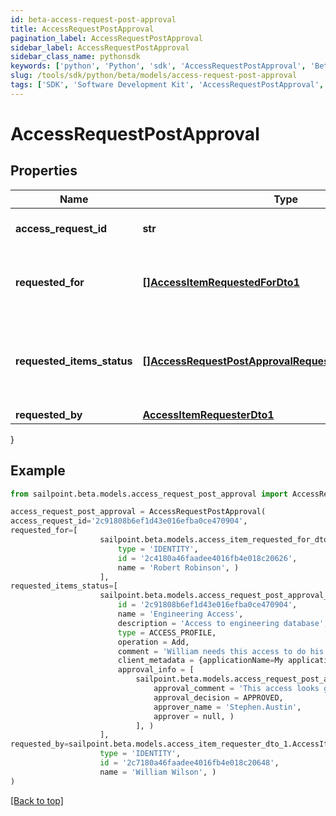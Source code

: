 ```yaml
---
id: beta-access-request-post-approval
title: AccessRequestPostApproval
pagination_label: AccessRequestPostApproval
sidebar_label: AccessRequestPostApproval
sidebar_class_name: pythonsdk
keywords: ['python', 'Python', 'sdk', 'AccessRequestPostApproval', 'BetaAccessRequestPostApproval'] 
slug: /tools/sdk/python/beta/models/access-request-post-approval
tags: ['SDK', 'Software Development Kit', 'AccessRequestPostApproval', 'BetaAccessRequestPostApproval']
---
```


# AccessRequestPostApproval


## Properties

Name | Type | Description | Notes
------------ | ------------- | ------------- | -------------
**access_request_id** | **str** | Access request's unique ID. | [required]
**requested_for** | [**[]AccessItemRequestedForDto1**](access-item-requested-for-dto1) | Identities whom access was requested for. | [required]
**requested_items_status** | [**[]AccessRequestPostApprovalRequestedItemsStatusInner**](access-request-post-approval-requested-items-status-inner) | Details about the outcome of each requested access item. | [required]
**requested_by** | [**AccessItemRequesterDto1**](access-item-requester-dto1) |  | [required]
}

## Example

```python
from sailpoint.beta.models.access_request_post_approval import AccessRequestPostApproval

access_request_post_approval = AccessRequestPostApproval(
access_request_id='2c91808b6ef1d43e016efba0ce470904',
requested_for=[
                    sailpoint.beta.models.access_item_requested_for_dto_1.AccessItemRequestedForDto_1(
                        type = 'IDENTITY', 
                        id = '2c4180a46faadee4016fb4e018c20626', 
                        name = 'Robert Robinson', )
                    ],
requested_items_status=[
                    sailpoint.beta.models.access_request_post_approval_requested_items_status_inner.AccessRequestPostApproval_requestedItemsStatus_inner(
                        id = '2c91808b6ef1d43e016efba0ce470904', 
                        name = 'Engineering Access', 
                        description = 'Access to engineering database', 
                        type = ACCESS_PROFILE, 
                        operation = Add, 
                        comment = 'William needs this access to do his job.', 
                        client_metadata = {applicationName=My application}, 
                        approval_info = [
                            sailpoint.beta.models.access_request_post_approval_requested_items_status_inner_approval_info_inner.AccessRequestPostApproval_requestedItemsStatus_inner_approvalInfo_inner(
                                approval_comment = 'This access looks good. Approved.', 
                                approval_decision = APPROVED, 
                                approver_name = 'Stephen.Austin', 
                                approver = null, )
                            ], )
                    ],
requested_by=sailpoint.beta.models.access_item_requester_dto_1.AccessItemRequesterDto_1(
                    type = 'IDENTITY', 
                    id = '2c7180a46faadee4016fb4e018c20648', 
                    name = 'William Wilson', )
)

```
[[Back to top]](#) 

